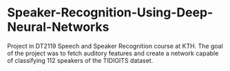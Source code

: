 # Speaker-Recognition-Using-Deep-Neural-Networks
Project in DT2119 Speech and Speaker Recognition course at KTH. The goal of the project was to fetch auditory features and create a network capable of classifying 112 speakers of the TIDIGITS dataset.
